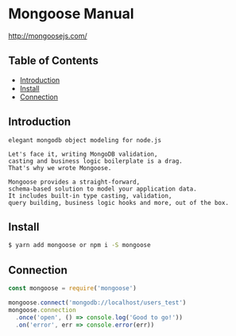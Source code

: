 # Mongoose Manual

http://mongoosejs.com/

## Table of Contents

* [Introduction](#introduction)
* [Install](#install)
* [Connection](#connection)

## Introduction

```
elegant mongodb object modeling for node.js

Let's face it, writing MongoDB validation,
casting and business logic boilerplate is a drag.
That's why we wrote Mongoose.

Mongoose provides a straight-forward,
schema-based solution to model your application data.
It includes built-in type casting, validation,
query building, business logic hooks and more, out of the box.
```

## Install

```bash
$ yarn add mongoose or npm i -S mongoose
```

## Connection

```javascript
const mongoose = require('mongoose')

mongoose.connect('mongodb://localhost/users_test')
mongoose.connection
  .once('open', () => console.log('Good to go!'))
  .on('error', err => console.error(err))
```
